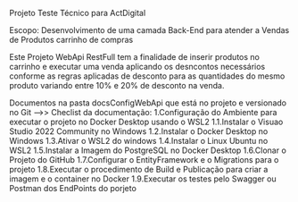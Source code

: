 Projeto Teste Técnico para ActDigital

Escopo: Desenvolvimento de uma camada Back-End para atender a Vendas de Produtos carrinho de compras

Este Projeto WebApi RestFull tem a finalidade de inserir produtos no carrinho e executar uma venda
aplicando os desncontos necessários conforme as regras aplicadas de desconto para as quantidades
do mesmo produto variando entre 10% e 20% de desconto na venda.

Documentos na pasta docsConfigWebApi que está no projeto e versionado no Git
-->> Checlist da documentação:
1.Configuração do Ambiente para executar o projeto no Docker Desktop usando o WSL2
1.1.Instalar o Visuao Studio 2022 Community no Windows
1.2.Instalar o Docker Desktop no Windows
1.3.Ativar o WSL2 do windows
1.4.Instalar o Linux Ubuntu no WSL2
1.5.Instalar a Imagem do PostgreSQL no Docker Desktop
1.6.Clonar o Projeto do GitHub
1.7.Configurar o EntityFramework e o Migrations para o projeto
1.8.Executar o procedimento de Build e Publicação para criar a imagem e o container no Docker
1.9.Executar os testes pelo Swagger ou Postman dos EndPoints do porjeto
